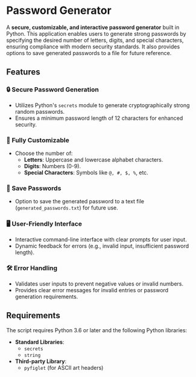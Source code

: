 # Password Generator

A **secure, customizable, and interactive password generator** built in Python. This application enables users to generate strong passwords by specifying the desired number of letters, digits, and special characters, ensuring compliance with modern security standards. It also provides options to save generated passwords to a file for future reference.

## Features

### 🔒 Secure Password Generation
- Utilizes Python's `secrets` module to generate cryptographically strong random passwords.
- Ensures a minimum password length of 12 characters for enhanced security.

### 🎨 Fully Customizable
- Choose the number of:
  - **Letters**: Uppercase and lowercase alphabet characters.
  - **Digits**: Numbers (0-9).
  - **Special Characters**: Symbols like `@, #, $, %`, etc.
  
### 📁 Save Passwords
- Option to save the generated password to a text file (`generated_passwords.txt`) for future use.

### 🖥️ User-Friendly Interface
- Interactive command-line interface with clear prompts for user input.
- Dynamic feedback for errors (e.g., invalid input, insufficient password length).

### 🛠️ Error Handling
- Validates user inputs to prevent negative values or invalid numbers.
- Provides clear error messages for invalid entries or password generation requirements.

## Requirements

The script requires Python 3.6 or later and the following Python libraries:

- **Standard Libraries**:
  - `secrets`
  - `string`
- **Third-party Library**:
  - `pyfiglet` (for ASCII art headers)
